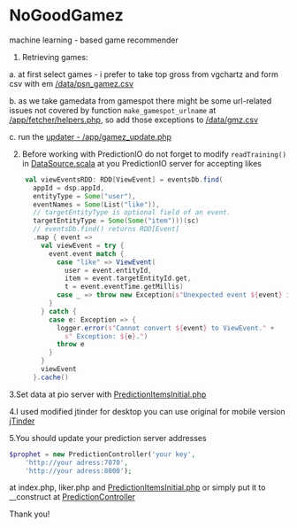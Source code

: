 # NoGoodGamez
machine learning - based game recommender



1. Retrieving games:
  
  a. at first select games - i prefer to take top gross from vgchartz and form csv with em [/data/psn_gamez.csv](https://github.com/pashadude/nogoodgamez/blob/master/data/psn_gamez.csv)

  b. as we take gamedata from gamespot there might be some url-related issues not covered by function `make_gamespot_urlname` at [/app/fetcher/helpers.php](https://github.com/pashadude/nogoodgamez/blob/master/app/fetcher/helpers.php), so add those exceptions to [/data/gmz.csv](https://github.com/pashadude/nogoodgamez/blob/master/data/gmz.csv)
  
  
  c. run the [updater - /app/gamez_update.php](https://github.com/pashadude/nogoodgamez/blob/master/app/gamez_update.php)

2. Before working with PredictionIO do not forget to modify `readTraining()` in [DataSource.scala](https://github.com/pashadude/nogoodgamez/blob/master/prediction/nogoodgamezEng/src/main/scala/DataSource.scala) at you PredictionIO server for accepting likes

```scala
    val viewEventsRDD: RDD[ViewEvent] = eventsDb.find(
      appId = dsp.appId,
      entityType = Some("user"),
      eventNames = Some(List("like")),
      // targetEntityType is optional field of an event.
      targetEntityType = Some(Some("item")))(sc)
      // eventsDb.find() returns RDD[Event]
      .map { event =>
        val viewEvent = try {
          event.event match {
            case "like" => ViewEvent(
              user = event.entityId,
              item = event.targetEntityId.get,
              t = event.eventTime.getMillis)
            case _ => throw new Exception(s"Unexpected event ${event} is read.")
          }
        } catch {
          case e: Exception => {
            logger.error(s"Cannot convert ${event} to ViewEvent." +
              s" Exception: ${e}.")
            throw e
          }
        }
        viewEvent
      }.cache()

```


3.Set data at pio server with [PredictionItemsInitial.php](https://github.com/pashadude/nogoodgamez/blob/master/app/PredictionItemsInitial.php)


4.I used modified jtinder for desktop you can use original for mobile version [jTinder](https://github.com/do-web/jTinder)


5.You should update your prediction server addresses 

```php
$prophet = new PredictionController('your key',
    'http://your adress:7070',
    'http://your adress:8000');
```

at index.php, liker.php and [PredictionItemsInitial.php](https://github.com/pashadude/nogoodgamez/blob/master/app/PredictionItemsInitial.php) or simply put it to __construct at [PredictionController](https://github.com/pashadude/nogoodgamez/blob/master/app/controller/PredictionController.php)





Thank you!



